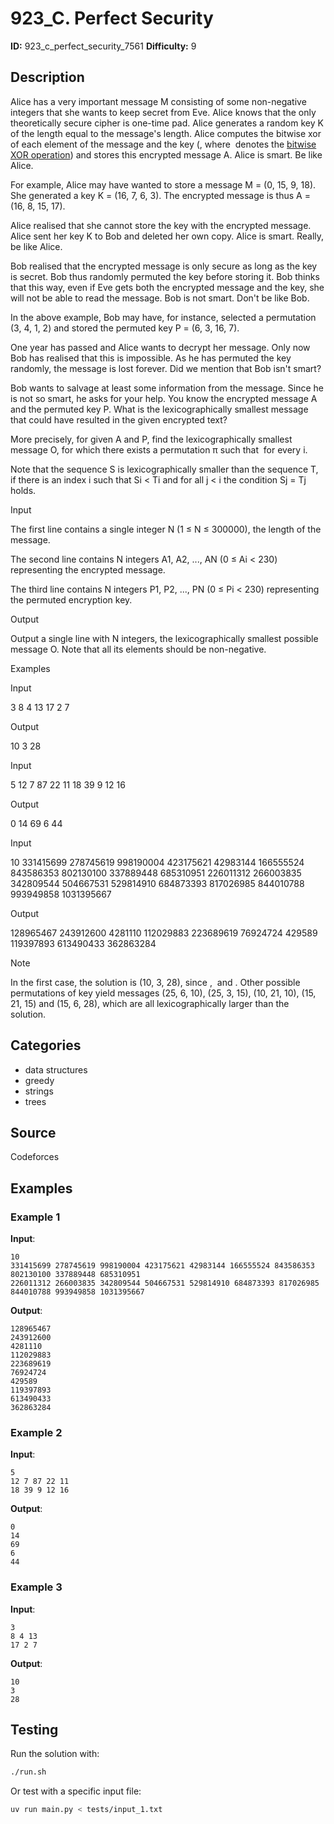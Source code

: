 # 923_C. Perfect Security

**ID:** 923_c_perfect_security_7561
**Difficulty:** 9

## Description

Alice has a very important message M consisting of some non-negative integers that she wants to keep secret from Eve. Alice knows that the only theoretically secure cipher is one-time pad. Alice generates a random key K of the length equal to the message's length. Alice computes the bitwise xor of each element of the message and the key (<image>, where <image> denotes the [bitwise XOR operation](https://en.wikipedia.org/wiki/Bitwise_operation#XOR)) and stores this encrypted message A. Alice is smart. Be like Alice.

For example, Alice may have wanted to store a message M = (0, 15, 9, 18). She generated a key K = (16, 7, 6, 3). The encrypted message is thus A = (16, 8, 15, 17).

Alice realised that she cannot store the key with the encrypted message. Alice sent her key K to Bob and deleted her own copy. Alice is smart. Really, be like Alice.

Bob realised that the encrypted message is only secure as long as the key is secret. Bob thus randomly permuted the key before storing it. Bob thinks that this way, even if Eve gets both the encrypted message and the key, she will not be able to read the message. Bob is not smart. Don't be like Bob.

In the above example, Bob may have, for instance, selected a permutation (3, 4, 1, 2) and stored the permuted key P = (6, 3, 16, 7).

One year has passed and Alice wants to decrypt her message. Only now Bob has realised that this is impossible. As he has permuted the key randomly, the message is lost forever. Did we mention that Bob isn't smart?

Bob wants to salvage at least some information from the message. Since he is not so smart, he asks for your help. You know the encrypted message A and the permuted key P. What is the lexicographically smallest message that could have resulted in the given encrypted text?

More precisely, for given A and P, find the lexicographically smallest message O, for which there exists a permutation π such that <image> for every i.

Note that the sequence S is lexicographically smaller than the sequence T, if there is an index i such that Si < Ti and for all j < i the condition Sj = Tj holds.

Input

The first line contains a single integer N (1 ≤ N ≤ 300000), the length of the message.

The second line contains N integers A1, A2, ..., AN (0 ≤ Ai < 230) representing the encrypted message.

The third line contains N integers P1, P2, ..., PN (0 ≤ Pi < 230) representing the permuted encryption key.

Output

Output a single line with N integers, the lexicographically smallest possible message O. Note that all its elements should be non-negative.

Examples

Input

3
8 4 13
17 2 7


Output

10 3 28


Input

5
12 7 87 22 11
18 39 9 12 16


Output

0 14 69 6 44


Input

10
331415699 278745619 998190004 423175621 42983144 166555524 843586353 802130100 337889448 685310951
226011312 266003835 342809544 504667531 529814910 684873393 817026985 844010788 993949858 1031395667


Output

128965467 243912600 4281110 112029883 223689619 76924724 429589 119397893 613490433 362863284

Note

In the first case, the solution is (10, 3, 28), since <image>, <image> and <image>. Other possible permutations of key yield messages (25, 6, 10), (25, 3, 15), (10, 21, 10), (15, 21, 15) and (15, 6, 28), which are all lexicographically larger than the solution.

## Categories

- data structures
- greedy
- strings
- trees

## Source

Codeforces

## Examples

### Example 1

**Input**:
```
10
331415699 278745619 998190004 423175621 42983144 166555524 843586353 802130100 337889448 685310951
226011312 266003835 342809544 504667531 529814910 684873393 817026985 844010788 993949858 1031395667
```

**Output**:
```
128965467
243912600
4281110
112029883
223689619
76924724
429589
119397893
613490433
362863284
```

### Example 2

**Input**:
```
5
12 7 87 22 11
18 39 9 12 16
```

**Output**:
```
0
14
69
6
44
```

### Example 3

**Input**:
```
3
8 4 13
17 2 7
```

**Output**:
```
10
3
28
```


## Testing

Run the solution with:

```bash
./run.sh
```

Or test with a specific input file:

```bash
uv run main.py < tests/input_1.txt
```
